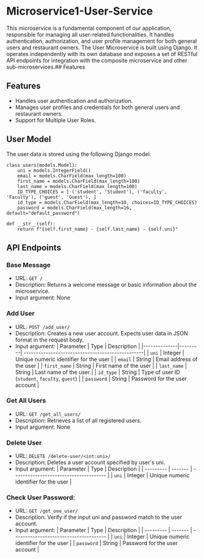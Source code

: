 # Microservice1-User-Service

This microservice is a fundamental component of our application, responsible for managing all user-related functionalities. It handles authentication, authorization, and user profile management for both general users and restaurant owners. The User Microservice is built using Django. It operates independently with its own database and exposes a set of RESTful API endpoints for integration with the composite microservice and other sub-microservices.## Features

## Features
- Handles user authentication and authorization.
- Manages user profiles and credentials for both general users and restaurant owners.
- Support for Multiple User Roles.

## User Model
The user data is stored using the following Django model:
```
class users(models.Model):
    uni = models.IntegerField()
    email = models.CharField(max_length=100)
    first_name = models.CharField(max_length=100)
    last_name = models.CharField(max_length=100)
    ID_TYPE_CHOICES = [ ('student', 'Student'), ('faculty', 'Faculty'), ('guest', 'Guest'), ]
    id_type = models.CharField(max_length=10, choices=ID_TYPE_CHOICES)
    password = models.CharField(max_length=16, default="default_password")

def __str__(self):
    return f"{self.first_name} - {self.last_name} - {self.uni}"
```

## API Endpoints

### Base Message
- URL: ```GET /```
- Description: Returns a welcome message or basic information about the microservice.
- Input argument: None
  
### Add User
- URL: ```POST /add_user/```
- Description: Creates a new user account. Expects user data in JSON format in the request body.
- Input argument:
  | Parameter    | Type    |  Description                                     |
  |--------------|---------| -------------------------------------------------|
  | `uni`        | Integer | Unique numeric identifier for the user          |
  | `email`      | String  | Email address of the user                       |
  | `first_name` | String  | First name of the user                          |
  | `last_name`  | String  | Last name of the user                           |
  | `id_type`    | String  | Type of user ID (`student`, `faculty`, `guest`) |
  | `password`   | String  | Password for the user account                   |

  
### Get All Users
- URL: ```GET /get_all_users/```
- Description: Retrieves a list of all registered users.
- Input argument: None
  
### Delete User
- URL: ```DELETE /delete-user/<int:uni>/```
- Description: Deletes a user account specified by user's uni.
- Input argument:
  | Parameter | Type    |  Description                            |
  | --------- | ------- |  -------------------------------------- |
  | `uni`        | Integer | Unique numeric identifier for the user          |


### Check User Password:
- URL: ```GET /get_one_user/```
- Description: Verify if the input uni and password match to the user account.
- Input argument:
  | Parameter | Type    |  Description                            |
  | --------- | ------- |  -------------------------------------- |
  | `uni`        | Integer | Unique numeric identifier for the user          |
  | `password`   | String  | Password for the user account                   |
